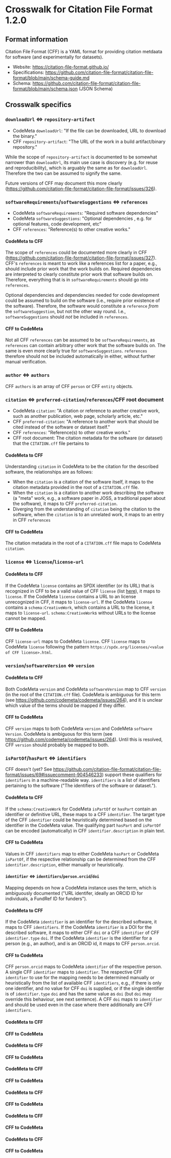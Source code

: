 # Crosswalk for Citation File Format 1.2.0

## Format information

Citation File Format (CFF) is a YAML format for providing citation metdaata for software (and experimentally for datasets).

- Website: <https://citation-file-format.github.io/>
- Specifications: <https://github.com/citation-file-format/citation-file-format/blob/main/schema-guide.md>
- Schema: <https://github.com/citation-file-format/citation-file-format/blob/main/schema.json> (JSON Schema)

## Crosswalk specifics

### `downloadUrl` <=> `repository-artifact`

- CodeMeta `downloadUrl`: "If the file can be downloaded, URL to download the binary."
- CFF `repository-artifact`: "The URL of the work in a build artifact/binary repository."

While the scope of `repository-artifact` is documented to be somewhat narrower than `downloadUrl`, 
its main use case is discovery (e.g. for reuse and reproducibility),
which is arguably the same as for `downloadUrl`.
Therefore the two can be assumed to signify the same.

Future versions of CFF may document this more clearly (https://github.com/citation-file-format/citation-file-format/issues/326).

### `softwareRequirements`/`softwareSuggestions` <=> `references`

- CodeMeta `softwareRequirements`: "Required software dependencies"
- CodeMeta `softwareSuggestions`: "Optional dependencies , e.g. for optional features, code development, etc"
- CFF `references`: "Reference(s) to other creative works."

#### CodeMeta to CFF

The scope of `references` could be documented more clearly in CFF (https://github.com/citation-file-format/citation-file-format/issues/327).
CFF's `references` is meant to work like a references list for a paper, 
e.g., should include prior work that the work builds on.
Required dependencies are interpreted to clearly constitute prior work that software builds on.
Therefore, everything that is in `softwareRequirements` should go into `references`.

Optional dependencies and dependencies needed for code development could be assumed 
to build on the software (i.e., require prior existence of the software).
Therefore, the software would constitute a `reference` *from* the `softwareSuggestion`,
but not the other way round.
I.e., `softwareSuggestions` should *not* be included in `references`.

#### CFF to CodeMeta

Not all CFF `references` can be assumed to be `softwareRequirements`,
as `references` can contain arbitrary other work that the software builds on.
The same is even more clearly true for `softwareSuggestions`.
`references` therefore should not be included automatically in either, 
without further manual verification.

### `author` <=> `authors`

CFF `authors` is an array of CFF `person` or CFF `entity` objects.

### `citation` <=> `preferred-citation`/`references`/CFF root document

- CodeMeta `citation`: "A citation or reference to another creative work, such as another publication, web page, scholarly article, etc."
- CFF `preferred-citation`: "A reference to another work that should be cited instead of the software or dataset itself."
- CFF `references`: "Reference(s) to other creative works."
- CFF root document: The citation metadata for the software (or dataset) that the `CITATION.cff` file pertains to

#### CodeMeta to CFF

Understanding `citation` in CodeMeta to be the citation for the described software, the relationships are as follows:

- When the `citation` is a citation of the software itself, it maps to the citation metadata provided in the root of a `CITATION.cff` file.
- When the `citation` is a citation to another work describing the software (a "meta" work, e.g., a software paper in JOSS, a traditional paper about the software), it maps to CFF `preferred-citation`.
- Diverging from the understanding of `citation` being the citation to the software, when the `citation` is to an unrelated work, it maps to an entry in CFF `references`

#### CFF to CodeMeta

The citation metadata in the root of a `CITATION.cff` file maps to CodeMeta `citation`.

### `license` <=> `license`/`license-url`

#### CodeMeta to CFF

If the CodeMeta `license` contains an SPDX identifier (or its URL) that is recognized in CFF to be a valid value of CFF `license` (list [here](https://github.com/citation-file-format/citation-file-format/blob/main/schema.json#L516-L978)),
it maps to `license`.
If the CodeMeta `license` contains a URL to an license unrecognized in CFF, it maps to `license-url`.
If the CodeMeta `license` contains a `schema:CreativeWork`, which contains a URL to the license, it maps to `license-url`.
`schema:CreativeWork`s without URLs to the license cannot be mapped.

#### CFF to CodeMeta

CFF `license-url` maps to CodeMeta `license`.
CFF `license` maps to CodeMeta `license` following the pattern `https://spdx.org/licenses/<value of CFF license>.html`.

### `version`/`softwareVersion` <=> `version`

#### CodeMeta to CFF

Both CodeMeta `version` and CodeMeta `softwareVersion` map to CFF `version` (in the root of the `CITATION.cff` file).
CodeMeta is ambiguous for this term (see <https://github.com/codemeta/codemeta/issues/264>), and it is unclear which value of the terms should be mapped if they differ.

#### CFF to CodeMeta

CFF `version` maps to both CodeMeta `version` and CodeMeta `software Version`.
CodeMeta is ambiguous for this term (see <https://github.com/codemeta/codemeta/issues/264>).
Until this is resolved, CFF `version` should probably be mapped to both.

### `isPartOf`/`hasPart` <=> `identifiers`

CFF doesn't (yet? See  https://github.com/citation-file-format/citation-file-format/issues/69#issuecomment-904546233) support these qualifiers for `identifiers` in a machine-readable way.
`identifiers` is a list of identifiers pertaining to the software ("The identifiers of the software or dataset.").

#### CodeMeta to CFF

If the `schema:CreativeWork` for CodeMeta `isPartOf` or `hasPart` contain an identifier or definitive URL, 
these maps to a CFF `identifier`.
The target type of the CFF `identifier` could be heuristically determined based on the identifier in the CodeMeta value.
The qualifying part `hasPart` and `isPartOf` can be encoded (automatically) in CFF `identifier.description` in plain text.

#### CFF to CodeMeta

Values in CFF `identifiers` map to either CodeMeta `hasPart` or CodeMeta `isPartOf`, 
if the respective relationship can be determined from the CFF `identifier.description`, either manually or heuristically.

#### `identifier` <=> `identifiers`/`person.orcid`/`doi`

Mapping depends on how a CodeMeta instance uses the term, which is ambiguously documented ("URL identifer, ideally an ORCID ID for individuals, a FundRef ID for funders").

#### CodeMeta to CFF

If the CodeMeta `identifier` is an identifier for the described software, it maps to CFF `identifiers`.
If the CodeMeta `identifier` is a DOI for the described software, it maps to either CFF `doi` or a CFF `identifier` of CFF `identifier.type` `doi`.
If the CodeMeta `identifier` is the identifier for a person (e.g., an author), and is an ORCID id, it maps to CFF `person.orcid`.

#### CFF to CodeMeta

CFF `person.orcid` maps to CodeMeta `identifier` of the respective person.
A single CFF `identifier` maps to `identifier`.
The respective CFF `identifier` to use for the mapping needs to be determined manually or heuristically from the list of available CFF `identifiers`, 
e.g., if there is only one identifier, and no value for CFF `doi` is supplied, or if the single identifier is of `identifier.type` `doi` 
and has the same value as `doi` (but `doi` may override this behaviour, see next sentence).
A CFF `doi` maps to `identifier` and should be used even in the case where there additionally are CFF `identifiers`.





#### CodeMeta to CFF
#### CFF to CodeMeta



#### CodeMeta to CFF
#### CFF to CodeMeta



#### CodeMeta to CFF
#### CFF to CodeMeta



#### CodeMeta to CFF
#### CFF to CodeMeta



#### CodeMeta to CFF
#### CFF to CodeMeta


#### CodeMeta to CFF
#### CFF to CodeMeta